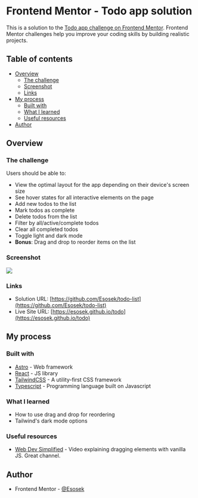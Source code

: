 # Frontend Mentor - Todo app solution

This is a solution to the [Todo app challenge on Frontend Mentor](https://www.frontendmentor.io/challenges/todo-app-Su1_KokOW). Frontend Mentor challenges help you improve your coding skills by building realistic projects. 

## Table of contents

- [Overview](#overview)
  - [The challenge](#the-challenge)
  - [Screenshot](#screenshot)
  - [Links](#links)
- [My process](#my-process)
  - [Built with](#built-with)
  - [What I learned](#what-i-learned)
  - [Useful resources](#useful-resources)
- [Author](#author)


## Overview

### The challenge

Users should be able to:

- View the optimal layout for the app depending on their device's screen size
- See hover states for all interactive elements on the page
- Add new todos to the list
- Mark todos as complete
- Delete todos from the list
- Filter by all/active/complete todos
- Clear all completed todos
- Toggle light and dark mode
- **Bonus**: Drag and drop to reorder items on the list

### Screenshot

![](./images/screenshot.png)

### Links

- Solution URL: [https://github.com/Esosek/todo-list](https://github.com/Esosek/todo-list)
- Live Site URL: [https://esosek.github.io/todo](https://esosek.github.io/todo)

## My process

### Built with

- [Astro](https://astro.build/) - Web framework
- [React](https://reactjs.org/) - JS library
- [TailwindCSS](https://tailwindcss.com/) - A utility-first CSS framework
- [Typescript](https://www.typescriptlang.org) - Programming language built on Javascript

### What I learned

- How to use drag and drop for reordering
- Tailwind's dark mode options

### Useful resources

- [Web Dev Simplified](https://www.youtube.com/watch?v=jfYWwQrtzzY&t=777s) - Video explaining dragging elements with vanilla JS. Great channel.

## Author

- Frontend Mentor - [@Esosek](https://www.frontendmentor.io/profile/Esosek)
